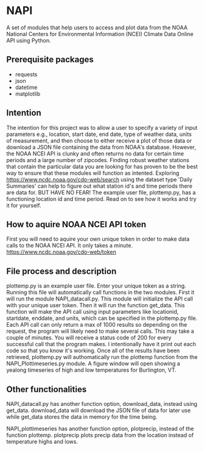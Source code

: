 # NAPI
A set of modules that help users to access and plot data from the NOAA National Centers for Environmental Information (NCEI) Climate Data Online API using Python.

## Prerequisite packages
- requests
- json
- datetime
- matplotlib

## Intention
The intention for this project was to allow a user to specify a variety of input parameters e.g., location, start date, end date, type of weather data, units of measurement, and then choose to either receive a plot of those data or download a JSON file containing the data from NOAA's database. However, the NOAA NCEI API is clunky and often returns no data for certain time periods and a large number of zipcodes. Finding robust weather stations that contain the particular data you are looking for has proven to be the best way to ensure that these modules will function as intented. Exploring https://www.ncdc.noaa.gov/cdo-web/search using the dataset type 'Daily Summaries' can help to figure out what station id's and time periods there are data for. BUT HAVE NO FEAR! The example user file, plottemp.py, has a functioning location id and time period. Read on to see how it works and try it for yourself.

## How to aquire NOAA NCEI API token
First you will need to aquire your own unique token in order to make data calls to the NOAA NCEI API. It only takes a minute.
https://www.ncdc.noaa.gov/cdo-web/token

## File process and description
plottemp.py is an example user file. Enter your unique token as a string. Running this file will automatically call functions in the two modules. First it will run the module NAPI_datacall.py. This module will initialize the API call with your unique user token. Then it will run the function get_data. This function will make the API call using input parameters like locationid, startdate, enddate, and units, which can be specified in the plottemp.py file. Each API call can only return a max of 1000 results so depending on the request, the program will likely need to make several calls. This may take a couple of minutes. You will receive a status code of 200 for every successful call that the program makes. I intentionally have it print out each code so that you know it's working. Once all of the results have been retrieved, plottemp.py will authomatically run the plottemp function from the NAPI_Plottimeseries.py module. A figure window will open showing a yealong timeseries of high and low temperatures for Burlington, VT.

## Other functionalities
NAPI_datacall.py has another function option, download_data, instead using get_data. download_data will download the JSON file of data for later use while get_data stores the data in memory for the time being.

NAPI_plottimeseries has another function option, plotprecip, instead of the function plottemp. plotprecip plots precip data from the location instead of temperature highs and lows.
